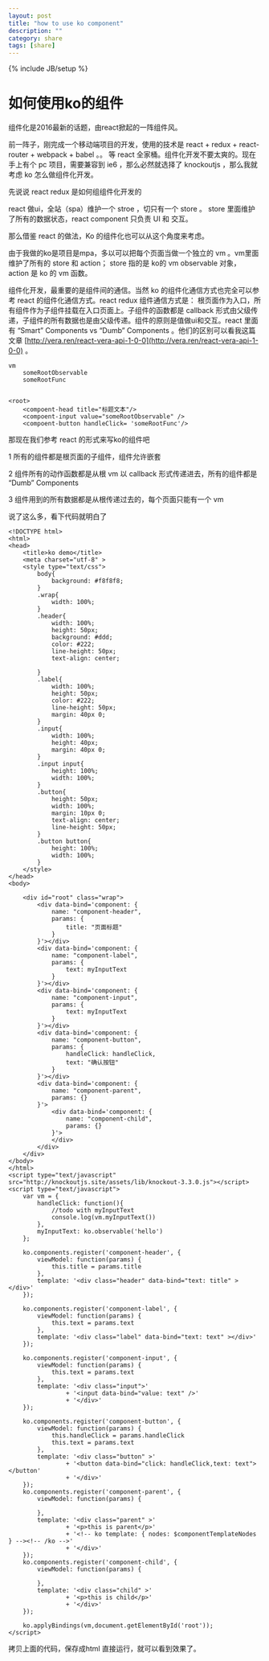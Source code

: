 ```yaml
---
layout: post
title: "how to use ko component"
description: ""
category: share
tags: [share]
---
```

{% include JB/setup %}

# 如何使用ko的组件

组件化是2016最新的话题，由react掀起的一阵组件风。

前一阵子，刚完成一个移动端项目的开发，使用的技术是 react + redux + react-router + webpack + babel 。。
等 react 全家桶。组件化开发不要太爽的。现在手上有个 pc 项目，需要兼容到 ie6 ，那么必然就选择了 knockoutjs ，那么我就考虑 ko 怎么做组件化开发。

先说说 react redux 是如何组组件化开发的

react 做ui，全站（spa）维护一个 stroe ，切只有一个 store 。 store 里面维护了所有的数据状态，react component 只负责 UI 和 交互。

那么借鉴 react 的做法，Ko 的组件化也可以从这个角度来考虑。

由于我做的ko是项目是mpa，多以可以把每个页面当做一个独立的 vm 。vm里面维护了所有的 store 和 action；
store 指的是 ko的 vm observable 对象， action 是 ko 的 vm 函数。

组件化开发，最重要的是组件间的通信。当然 ko 的组件化通信方式也完全可以参考 react 的组件化通信方式。react redux 组件通信方式是： 根页面作为入口，所有组件作为子组件挂载在入口页面上。子组件的函数都是 callback 形式由父级传递，子组件的所有数据也是由父级传递。组件的原则是值做ui和交互。react 里面有 “Smart” Components vs “Dumb” Components 。他们的区别可以看我这篇文章 [http://vera.ren/react-vera-api-1-0-0](http://vera.ren/react-vera-api-1-0-0)  。

	vm
		someRootObservable
		someRootFunc

	
	<root>
		<compoent-head title="标题文本"/>
		<compoent-input value="someRootObservable" />
		<compoent-button handleClick= 'someRootFunc'/>


那现在我们参考 react 的形式来写ko的组件吧

1 所有的组件都是根页面的子组件，组件允许嵌套 

2 组件所有的动作函数都是从根 vm 以 callback 形式传递进去，所有的组件都是 “Dumb” Components

3 组件用到的所有数据都是从根传递过去的，每个页面只能有一个 vm

说了这么多，看下代码就明白了


	<!DOCTYPE html>
	<html>
	<head>
		<title>ko demo</title>
		<meta charset="utf-8" >
		<style type="text/css">
			body{
				background: #f8f8f8;
			}
			.wrap{
				width: 100%;
			}
			.header{
				width: 100%;
				height: 50px;
				background: #ddd;
				color: #222;
				line-height: 50px;
				text-align: center;

			}
			.label{
				width: 100%;
				height: 50px;
				color: #222;
				line-height: 50px;
				margin: 40px 0;
			}
			.input{
				width: 100%;
				height: 40px;
				margin: 40px 0;
			}
			.input input{
				height: 100%;
				width: 100%;
			}
			.button{
				height: 50px;
				width: 100%;
				margin: 10px 0;
				text-align: center;
				line-height: 50px;
			}
			.button button{
				height: 100%;
				width: 100%;
			}
		</style>
	</head>
	<body>
		
		<div id="root" class="wrap">
			<div data-bind='component: {
			    name: "component-header",
			    params: { 
			    	title: "页面标题"
			    }
			}'></div>
			<div data-bind='component: {
			    name: "component-label",
			    params: { 
			    	text: myInputText
			    }
			}'></div>
			<div data-bind='component: {
			    name: "component-input",
			    params: { 
			    	text: myInputText
			    }
			}'></div>
			<div data-bind='component: {
			    name: "component-button",
			    params: { 
			    	handleClick: handleClick,
			    	text: "确认按钮"
			    }
			}'></div>
			<div data-bind='component: {
			    name: "component-parent",
			    params: {}
			}'>
				<div data-bind='component: {
				    name: "component-child",
				    params: {}
				}'>
				</div>
			</div>
		</div>
	</body>
	</html>
	<script type="text/javascript" src="http://knockoutjs.site/assets/lib/knockout-3.3.0.js"></script>
	<script type="text/javascript">
		var vm = {
		    handleClick: function(){
		    	//todo with myInputText
		    	console.log(vm.myInputText())
		    },
		    myInputText: ko.observable('hello')
		};

		ko.components.register('component-header', {
		    viewModel: function(params) {
		        this.title = params.title
		    },
		    template: '<div class="header" data-bind="text: title" ></div>'
		});

		ko.components.register('component-label', {
		    viewModel: function(params) {
		        this.text = params.text
		    },
		    template: '<div class="label" data-bind="text: text" ></div>'
		});

		ko.components.register('component-input', {
		    viewModel: function(params) {
		        this.text = params.text
		    },
		    template: '<div class="input">'
		    		+ '<input data-bind="value: text" />'
		    		+ '</div>'
		});

		ko.components.register('component-button', {
		    viewModel: function(params) {
		        this.handleClick = params.handleClick
		        this.text = params.text
		    },
		    template: '<div class="button" >'
		    		+ '<button data-bind="click: handleClick,text: text"></button'
		    		+ '</div>'
		});
		ko.components.register('component-parent', {
		    viewModel: function(params) {
		        
		    },
		    template: '<div class="parent" >'
		    		+ '<p>this is parent</p>'
		    		+ '<!-- ko template: { nodes: $componentTemplateNodes } --><!-- /ko -->'
		    		+ '</div>'
		});
		ko.components.register('component-child', {
		    viewModel: function(params) {
		        
		    },
		    template: '<div class="child" >'
		    		+ '<p>this is child</p>'
		    		+ '</div>'
		});

		ko.applyBindings(vm,document.getElementById('root'));
	</script>


拷贝上面的代码，保存成html 直接运行，就可以看到效果了。















